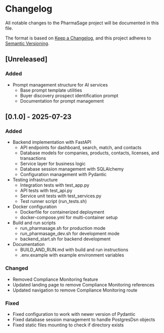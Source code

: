 # Changelog

All notable changes to the PharmaSage project will be documented in this file.

The format is based on [Keep a Changelog](https://keepachangelog.com/en/1.0.0/),
and this project adheres to [Semantic Versioning](https://semver.org/spec/v2.0.0.html).

## [Unreleased]

### Added
- Prompt management structure for AI services
  - Base prompt template utilities
  - Buyer discovery prospect identification prompt
  - Documentation for prompt management

## [0.1.0] - 2025-07-23

### Added
- Backend implementation with FastAPI
  - API endpoints for dashboard, search, match, and contacts
  - Database models for companies, products, contacts, licenses, and transactions
  - Service layer for business logic
  - Database session management with SQLAlchemy
  - Configuration management with Pydantic
- Testing infrastructure
  - Integration tests with test_app.py
  - API tests with test_api.py
  - Service unit tests with test_services.py
  - Test runner script (run_tests.sh)
- Docker configuration
  - Dockerfile for containerized deployment
  - docker-compose.yml for multi-container setup
- Build and run scripts
  - run_pharmasage.sh for production mode
  - run_pharmasage_dev.sh for development mode
  - backend_start.sh for backend development
- Documentation
  - BUILD_AND_RUN.md with build and run instructions
  - .env.example with example environment variables

### Changed
- Removed Compliance Monitoring feature
- Updated landing page to remove Compliance Monitoring references
- Updated navigation to remove Compliance Monitoring route

### Fixed
- Fixed configuration to work with newer version of Pydantic
- Fixed database session management to handle PostgresDsn objects
- Fixed static files mounting to check if directory exists
